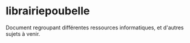 # librairiepoubelle
Document regroupant différentes ressources informatiques, et d'autres sujets à venir.
